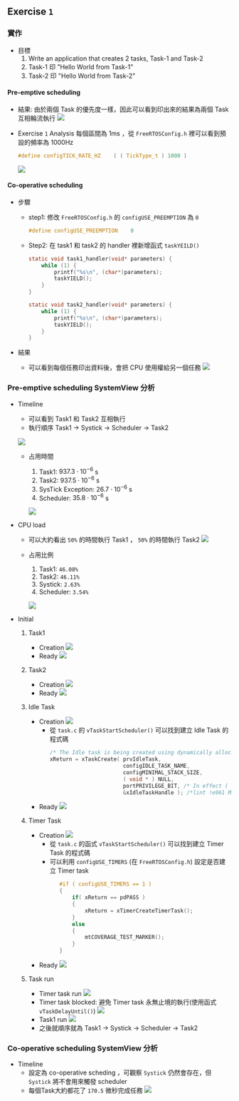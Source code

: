 ## Exercise `1`
### 實作
- 目標
  1. Write an application that creates 2 tasks, Task-1 and Task-2
  2. Task-1 印 "Hello World from Task-1"
  3. Task-2 印 "Hello World from Task-2"

#### Pre-emptive scheduling
- 結果: 由於兩個 Task 的優先度一樣，因此可以看到印出來的結果為兩個 Task 互相輪流執行
  ![](https://i.imgur.com/mXqkWxw.png)

- Exercise `1` Analysis
  每個區間為 1ms ，從 `FreeRTOSConfig.h` 裡可以看到預設的頻率為 1000Hz
  ```c
  #define configTICK_RATE_HZ	( ( TickType_t ) 1000 )
  ```
  
  ![](https://i.imgur.com/jotdm7t.png)
  
#### Co-operative scheduling
- 步驟
  - step1: 修改 `FreeRTOSConfig.h` 的 `configUSE_PREEMPTION` 為 `0`
    ```c
    #define configUSE_PREEMPTION	0
    ```
  - Step2: 在 task1 和 task2 的 handler 裡新增函式 `taskYEILD()`
    ```c
    static void task1_handler(void* parameters) {
        while (1) {
            printf("%s\n", (char*)parameters);
            taskYIELD();
        }
    }

    static void task2_handler(void* parameters) {
        while (1) {
            printf("%s\n", (char*)parameters);
            taskYIELD();
        }
    }
    ```

- 結果
  - 可以看到每個任務印出資料後，會把 CPU 使用權給另一個任務
    ![](https://i.imgur.com/EFao30g.png)

### Pre-emptive scheduling SystemView 分析
- Timeline
  - 可以看到 Task1 和 Task2 互相執行
  - 執行順序 Task1 &rarr; Systick &rarr; Scheduler &rarr; Task2
  
  ![](https://i.imgur.com/ylF00cl.png)
  
  - 占用時間
    1. Task1: $937.3 \cdot 10^{-6}$ s  
    2. Task2: $937.5 \cdot 10^{-6}$ s
    3. SysTick Exception: $26.7 \cdot 10^{-6}$ s 
    4. Scheduler: $35.8 \cdot 10^{-6}$ s
    
    ![](https://i.imgur.com/OalDagb.png)

- CPU load
  - 可以大約看出 `50%` 的時間執行 Task1 ， `50%` 的時間執行 Task2
    ![](https://i.imgur.com/rzNnOXP.png)
  - 占用比例 
    1. Task1: `46.08%`
    2. Task2: `46.11%`
    3. Systick: `2.63%`
    4. Scheduler: `3.54%`
      
    ![](https://i.imgur.com/mdn4JbP.png)
  
- Initial
  1. Task1
     - Creation
       ![](https://i.imgur.com/Dlxy1nG.png)
     - Ready
       ![](https://i.imgur.com/Tcw3XD0.png)
  
  2. Task2
     - Creation
       ![](https://i.imgur.com/iZcleOU.png)
     - Ready
       ![](https://i.imgur.com/CfQi1ZW.png)
  
  3. Idle Task 
     - Creation
       ![](https://i.imgur.com/9NEnvx7.png)
       - 從 `task.c` 的 `vTaskStartScheduler()` 可以找到建立 Idle Task 的程式碼
         ```c
         /* The Idle task is being created using dynamically allocated RAM. */
	     xReturn = xTaskCreate(	prvIdleTask,
								configIDLE_TASK_NAME,
								configMINIMAL_STACK_SIZE,
								( void * ) NULL,
								portPRIVILEGE_BIT, /* In effect ( tskIDLE_PRIORITY | portPRIVILEGE_BIT ), but tskIDLE_PRIORITY is zero. */
								&xIdleTaskHandle ); /*lint !e961 MISRA exception, justified as it is not a redundant explicit cast to all supported compilers. */
         ```
     - Ready
       ![](https://i.imgur.com/IAs1sXX.png)
        
  4. Timer Task
     - Creation
       ![](https://i.imgur.com/fXNA2OU.png)
       - 從 `task.c` 的函式 `vTaskStartScheduler()` 可以找到建立 Timer Task 的程式碼
       - 可以利用 `configUSE_TIMERS` (在 `FreeRTOSConfig.h`) 設定是否建立 Timer task
         ```c
            #if ( configUSE_TIMERS == 1 )
            {
                if( xReturn == pdPASS )
                {
                    xReturn = xTimerCreateTimerTask();
                }
                else
                {
                    mtCOVERAGE_TEST_MARKER();
                }
            }
         ```
     - Ready
       ![](https://i.imgur.com/95ZQG5q.png)

  5. Task run
     - Timer task run
       ![](https://i.imgur.com/byz2m3e.png)
     - Timer task blocked: 避免 Timer task 永無止境的執行(使用函式 `vTaskDelayUntil()`)
       ![](https://i.imgur.com/JOCfBXr.png)
     - Task1 run
       ![](https://i.imgur.com/0CpYzwo.png)
     - 之後就順序就為 Task1 &rarr; Systick &rarr; Scheduler &rarr; Task2

### Co-operative scheduling SystemView 分析
- Timeline
  - 設定為 co-operative scheding ，可觀察 `Systick` 仍然會存在，但 `Systick` 將不會用來觸發 scheduler
  - 每個Task大約都花了 `170.5` 微秒完成任務
    ![](https://i.imgur.com/t2fRprF.png)
